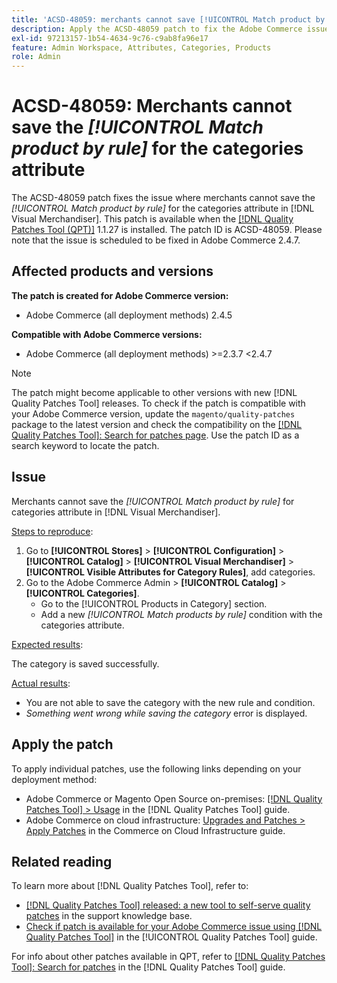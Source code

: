 ```yaml
---
title: 'ACSD-48059: merchants cannot save [!UICONTROL Match product by rule] for Categories attribute.'
description: Apply the ACSD-48059 patch to fix the Adobe Commerce issue where merchants cannot save the [!UICONTROL Match product by rule] for the Categories attribute.
exl-id: 97213157-1b54-4634-9c76-c9ab8fa96e17
feature: Admin Workspace, Attributes, Categories, Products
role: Admin
---
```

# ACSD-48059: Merchants cannot save the *[!UICONTROL Match product by rule]* for the categories attribute

The ACSD-48059 patch fixes the issue where merchants cannot save the *[!UICONTROL Match product by rule]* for the categories attribute in [!DNL Visual Merchandiser]. This patch is available when the [[!DNL Quality Patches Tool (QPT)]](https://experienceleague.adobe.com/en/docs/commerce-knowledge-base/kb/announcements/commerce-announcements/magento-quality-patches-released-new-tool-to-self-serve-quality-patches) 1.1.27 is installed. The patch ID is ACSD-48059. Please note that the issue is scheduled to be fixed in Adobe Commerce 2.4.7.

## Affected products and versions

**The patch is created for Adobe Commerce version:**

* Adobe Commerce (all deployment methods) 2.4.5

**Compatible with Adobe Commerce versions:**

* Adobe Commerce (all deployment methods) >=2.3.7 <2.4.7

>[!NOTE]
>
>The patch might become applicable to other versions with new [!DNL Quality Patches Tool] releases. To check if the patch is compatible with your Adobe Commerce version, update the `magento/quality-patches` package to the latest version and check the compatibility on the [[!DNL Quality Patches Tool]: Search for patches page](https://experienceleague.adobe.com/tools/commerce-quality-patches/index.html). Use the patch ID as a search keyword to locate the patch.

## Issue

Merchants cannot save the *[!UICONTROL Match product by rule]* for categories attribute in [!DNL Visual Merchandiser].

<u>Steps to reproduce</u>:

1. Go to **[!UICONTROL Stores]** > **[!UICONTROL Configuration]** > **[!UICONTROL Catalog]** > **[!UICONTROL Visual Merchandiser]** > **[!UICONTROL Visible Attributes for Category Rules]**, add categories.
1. Go to the Adobe Commerce Admin > **[!UICONTROL Catalog]** > **[!UICONTROL Categories]**.
    * Go to the [!UICONTROL Products in Category] section. 
    * Add a new *[!UICONTROL Match products by rule]* condition with the categories attribute.

<u>Expected results</u>:

The category is saved successfully.

<u>Actual results</u>:

* You are not able to save the category with the new rule and condition.
* *Something went wrong while saving the category* error is displayed.

## Apply the patch

To apply individual patches, use the following links depending on your deployment method:

* Adobe Commerce or Magento Open Source on-premises: [[!DNL Quality Patches Tool] > Usage](https://experienceleague.adobe.com/docs/commerce-operations/tools/quality-patches-tool/usage.html) in the [!DNL Quality Patches Tool] guide.
* Adobe Commerce on cloud infrastructure: [Upgrades and Patches > Apply Patches](https://experienceleague.adobe.com/docs/commerce-cloud-service/user-guide/develop/upgrade/apply-patches.html) in the Commerce on Cloud Infrastructure guide.

## Related reading

To learn more about [!DNL Quality Patches Tool], refer to:

* [[!DNL Quality Patches Tool] released: a new tool to self-serve quality patches](https://experienceleague.adobe.com/en/docs/commerce-knowledge-base/kb/announcements/commerce-announcements/magento-quality-patches-released-new-tool-to-self-serve-quality-patches) in the support knowledge base.
* [Check if patch is available for your Adobe Commerce issue using [!DNL Quality Patches Tool]](/help/tools/quality-patches-tool/patches-available-in-qpt/check-patch-for-magento-issue-with-magento-quality-patches.md) in the [!UICONTROL Quality Patches Tool] guide.


For info about other patches available in QPT, refer to [[!DNL Quality Patches Tool]: Search for patches](https://experienceleague.adobe.com/tools/commerce-quality-patches/index.html) in the [!DNL Quality Patches Tool] guide.
